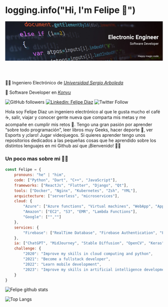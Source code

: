# logging.info("Hi, I'm Felipe 👋")

<a href="test.com">
    <img align="center" alt="portada" src="./images/Banner.jpg">
</a>

<br /><br />

👨‍🎓 Ingeniero Electrónico de [*Universidad Sergio Arboleda*](https://www.usergioarboleda.edu.co/)

🔭 Software Developer en [*Konyu*](http://www.konyu.com.co/)

![GitHub followers](https://img.shields.io/github/followers/afelipe00?style=social)
[![Linkedin: Felipe Diaz](https://img.shields.io/badge/-FelipeDiaz-blue?style=flat-square&logo=Linkedin&logoColor=white&link=https://www.linkedin.com/in/andr%C3%A9s-felipe-d%C3%ADaz-rodr%C3%ADguez-835780123/)](https://www.linkedin.com/in/andr%C3%A9s-felipe-d%C3%ADaz-rodr%C3%ADguez-835780123/)
![Twitter Follow](https://img.shields.io/twitter/follow/a_felipe00?style=social)


Hola soy Felipe Diaz un ingeniero electrónico al que le gusta mucho el café ☕, salir, viajar y conocer gente nueva que comparta mis metas y me acompañe en cumplir mis retos 🚀. Tengo una gran pasión por aprender “sobre todo programación”, leer libros muy Geeks, hacer deporte 🥇, ver Esports y ¡claro! Jugar videojuegos. Si quieres aprender tengo unos repositorios dedicados a las pequeñas cosas que he aprendido sobre los distintos lenguajes en mi Github así que ¡Bienvenido! 🤙🏽

### Un poco mas sobre mi 🧙‍♂️
```javascript
const Felipe = {
    pronouns: "he" | "him",
    code: ["Python", "Dart", "C++", "JavaScript"],
    frameworks: ["ReactJs", "Flutter", "Django", "Qt"],
    tools: ["Docker", "Nginx", "Kubernetes", "Zsh", "YML"],
    arquictecture: ["serverless", "microservices"],
    cloud: {
        "Azure": ["Azure functions", "Virtual machines", "WebApp", "Application Insights"],
        "Amazon": ["EC2", "S3", "EMR", "Lambda Functions"],
        "Google": ["",""]
    },
    services: {
        "Firebase": ["RealTime Database", "Firebase Authentication", "Firebase Cloud Messagging", "Firebase Crashlytics"]
    },
    ia: ["ChatGPT", "MidJourney", "Stable Diffusion", "OpenCV", "Keras", "TensorFlow", "SKLearn"],
    challenge: {
        "2020": "Improve my skills in cloud computing and python",
        "2021": "Become a fullstack developer",
        "2022": "Learn mobile development",
        "2023": "Improve my skills in artificial intelligence development"
    }
}
```

![Felipe github stats](https://github-readme-stats.vercel.app/api?username=afelipe00&show_icons=true&theme=dark&custom_title=Felipe%20Díaz%20GitHub%20Stats)

![Top Langs](https://github-readme-stats.vercel.app/api/top-langs/?username=afelipe00&layout=compact&theme=dark&langs_count=10&hide=Jupyter%20Notebook,Makefile,Pascal,QMake)

